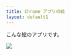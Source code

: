 ```yaml
---
title: Chrome アプリの絵
layout: default1
---
```

こんな絵のアプリです。

![](https://www.google.com/chrome/static/images/chrome-logo.svg)
